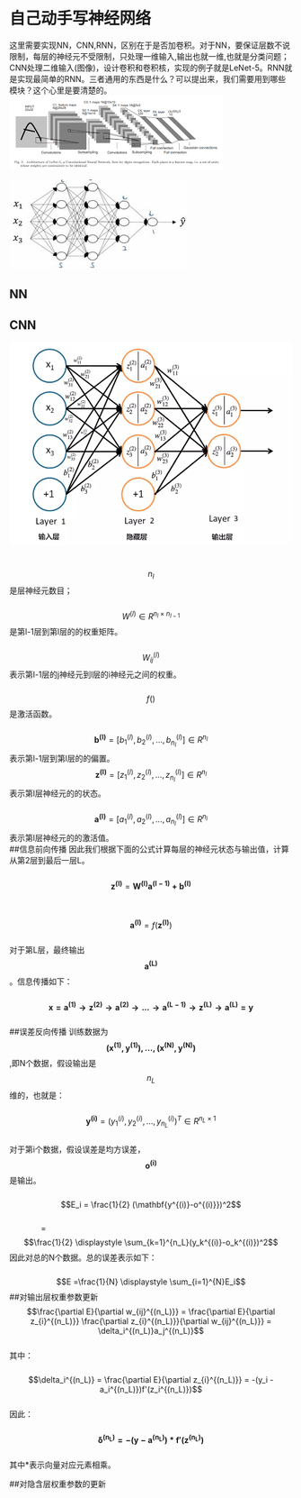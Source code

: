 # 自己动手写神经网络

这里需要实现NN，CNN,RNN，区别在于是否加卷积。对于NN，要保证层数不说限制，每层的神经元不受限制，只处理一维输入,输出也就一维,也就是分类问题；CNN处理二维输入\(图像\)，设计卷积和卷积核，实现的例子就是LeNet-5。RNN就是实现最简单的RNN。三者通用的东西是什么？可以提出来，我们需要用到哪些模块？这个心里是要清楚的。  
![](/assets/LeNet.png)

![](/assets/WriteNNByHand.png)

## NN

## CNN

![](/assets/BP_CNN1.png)  

&emsp;&emsp;$$n_l$$是层神经元数目；  
&emsp;&emsp;$$W^{(l)} \in R^{n_l \times n_{l-1}}$$是第l-1层到第l层的的权重矩阵。  
&emsp;&emsp;$$W^{(l)}_{ij}$$表示第l-1层的j神经元到l层的i神经元之间的权重。  
&emsp;&emsp;$$f()$$是激活函数。  
&emsp;&emsp;$$\mathbf{b^{(l)}}=[b^{(l)}_1,b^{(l)}_2,...,b^{(l)}_{n_l}] \in R^{n_l}$$表示第l-1层到第l层的的偏置。
&emsp;&emsp;$$\mathbf{z^{(l)}}=[z^{(l)}_1,z^{(l)}_2,...,z^{(l)}_{n_l}]\in R^{n_l}$$表示第l层神经元的的状态。    
&emsp;&emsp;$$\mathbf{a^{(l)}}=[a^{(l)}_1,a^{(l)}_2,...,a^{(l)}_{n_l}]\in R^{n_l}$$表示第l层神经元的的激活值。  
##信息前向传播
因此我们根据下面的公式计算每层的神经元状态与输出值，计算从第2层到最后一层L。  
&emsp;&emsp;$$\mathbf{z^{(l)}}=\mathbf{W^{(l)}a^{(l-1)} + b^{(l)}}$$   
&emsp;&emsp;$$\mathbf{a^{(l)}}=f(\mathbf{z^{(l)}})$$   
对于第L层，最终输出$$\mathbf{a^{(L)}}$$。信息传播如下：  
&emsp;&emsp;$$\mathbf{x = a^{(1)} \to z^{(2)}\to a^{(2)} \to ...\to a^{(L-1)} \to z^{(L)} \to a^{(L)} = y}$$  
##误差反向传播
训练数据为$$\mathbf{(x^{(1)},y^{(1)}),...,(x^{(N)},y^{(N)})}$$,即N个数据，假设输出是$$n_L$$维的，也就是：  
&emsp;&emsp;$$\mathbf{y^{(i)}}=(y^{(i)}_1,y^{(i)}_2,...,y^{(i)}_{n_L})^T\in R^{n_L \times 1}$$  
对于第i个数据，假设误差是均方误差，$$\mathbf{o^{(i)}}$$是输出。   
&emsp;&emsp;$$E_i = \frac{1}{2} (\mathbf{y^{(i)}-o^{(i)}})^2$$  
&emsp;&emsp;&emsp;&emsp;=$$\frac{1}{2} \displaystyle \sum_{k=1}^{n_L}(y_k^{(i)}-o_k^{(i)})^2$$
因此对总的N个数据。总的误差表示如下：    
&emsp;&emsp;$$E =\frac{1}{N} \displaystyle \sum_{i=1}^{N}E_i$$
##对输出层权重参数更新
&emsp;&emsp;$$\frac{\partial E}{\partial w_{ij}^{(n_L)}} = \frac{\partial E}{\partial z_{i}^{(n_L)}} \frac{\partial z_{i}^{(n_L)}}{\partial w_{ij}^{(n_L)}} = \delta_i^{(n_L)}a_j^{(n_L)}$$  
其中：  
&emsp;&emsp;$$\delta_i^{(n_L)} = \frac{\partial E}{\partial z_{i}^{(n_L)}} = -(y_i - a_i^{(n_L)})f'(z_i^{(n_L)})$$  
因此：  
&emsp;&emsp;$$\mathbf{\delta^{(n_L)} = -(y - a^{(n_L)})*f'(z^{(n_L)})}$$  
其中*表示向量对应元素相乘。  

##对隐含层权重参数的更新


  

